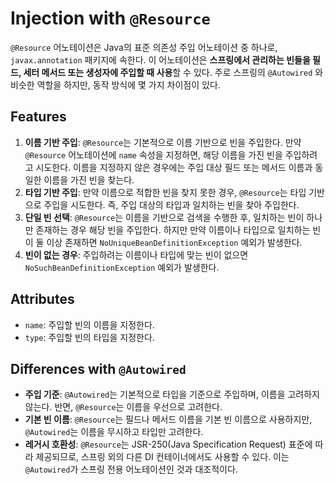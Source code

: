 # Injection with `@Resource`

`@Resource` 어노테이션은 Java의 표준 의존성 주입 어노테이션 중 하나로, `javax.annotation` 패키지에 속한다. 이 어노테이션은 **스프링에서 관리하는 빈들을 필드, 세터 메서드 또는 생성자에 주입할 때 사용**할 수 있다. 주로 스프링의 `@Autowired` 와 비슷한 역할을 하지만, 동작 방식에 몇 가지 차이점이 있다.

## Features

1. **이름 기반 주입**: `@Resource`는 기본적으로 이름 기반으로 빈을 주입한다. 만약 `@Resource` 어노테이션에 `name` 속성을 지정하면, 해당 이름을 가진 빈을 주입하려고 시도한다. 이름을 지정하지 않은 경우에는 주입 대상 필드 또는 메서드 이름과 동일한 이름을 가진 빈을 찾는다.
2. **타입 기반 주입**: 만약 이름으로 적합한 빈을 찾지 못한 경우, `@Resource`는 타입 기반으로 주입을 시도한다. 즉, 주입 대상의 타입과 일치하는 빈을 찾아 주입한다.
3. **단일 빈 선택**: `@Resource`는 이름을 기반으로 검색을 수행한 후, 일치하는 빈이 하나만 존재하는 경우 해당 빈을 주입한다. 하지만 만약 이름이나 타입으로 일치하는 빈이 둘 이상 존재하면 `NoUniqueBeanDefinitionException` 예외가 발생한다.
4. **빈이 없는 경우**: 주입하려는 이름이나 타입에 맞는 빈이 없으면 `NoSuchBeanDefinitionException` 예외가 발생한다.

## Attributes

- `name`: 주입할 빈의 이름을 지정한다.
- `type`: 주입할 빈의 타입을 지정한다.

## Differences with `@Autowired`

- **주입 기준**: `@Autowired`는 기본적으로 타입을 기준으로 주입하며, 이름을 고려하지 않는다. 반면, `@Resource`는 이름을 우선으로 고려한다.
- **기본 빈 이름**: `@Resource`는 필드나 메서드 이름을 기본 빈 이름으로 사용하지만, `@Autowired`는 이름을 무시하고 타입만 고려한다.
- **레거시 호환성**: `@Resource`는 JSR-250(Java Specification Request) 표준에 따라 제공되므로, 스프링 외의 다른 DI 컨테이너에서도 사용할 수 있다. 이는 `@Autowired`가 스프링 전용 어노테이션인 것과 대조적이다.